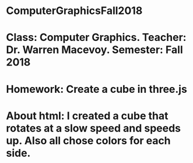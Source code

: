 # ComputerGraphicsFall2018
# Class: Computer Graphics. Teacher: Dr. Warren Macevoy. Semester: Fall 2018
# Homework: Create a cube in three.js
# About html: I created a cube that rotates at a slow speed and speeds up. Also all chose colors for each side.


